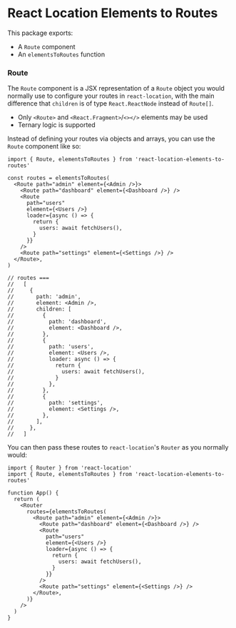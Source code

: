 # React Location Elements to Routes

This package exports:

- A `Route` component
- An `elementsToRoutes` function

### Route

The `Route` component is a JSX representation of a `Route` object you would normally use to configure your routes in `react-location`, with the main difference that `children` is of type `React.ReactNode` instead of `Route[]`.

- Only `<Route>` and `<React.Fragment>`/`<></>` elements may be used
- Ternary logic is supported

Instead of defining your routes via objects and arrays, you can use the `Route` component like so:

```tsx
import { Route, elementsToRoutes } from 'react-location-elements-to-routes'

const routes = elementsToRoutes(
  <Route path="admin" element={<Admin />}>
    <Route path="dashboard" element={<Dashboard />} />
    <Route
      path="users"
      element={<Users />}
      loader={async () => {
        return {
          users: await fetchUsers(),
        }
      }}
    />
    <Route path="settings" element={<Settings />} />
  </Route>,
)

// routes ===
//   [
//     {
//       path: 'admin',
//       element: <Admin />,
//       children: [
//         {
//           path: 'dashboard',
//           element: <Dashboard />,
//         },
//         {
//           path: 'users',
//           element: <Users />,
//           loader: async () => {
//             return {
//               users: await fetchUsers(),
//             }
//           },
//         },
//         {
//           path: 'settings',
//           element: <Settings />,
//         },
//       ],
//     },
//   ]
```

You can then pass these routes to `react-location`'s `Router` as you normally would:

```tsx
import { Router } from 'react-location'
import { Route, elementsToRoutes } from 'react-location-elements-to-routes'

function App() {
  return (
    <Router
      routes={elementsToRoutes(
        <Route path="admin" element={<Admin />}>
          <Route path="dashboard" element={<Dashboard />} />
          <Route
            path="users"
            element={<Users />}
            loader={async () => {
              return {
                users: await fetchUsers(),
              }
            }}
          />
          <Route path="settings" element={<Settings />} />
        </Route>,
      )}
    />
  )
}
```
